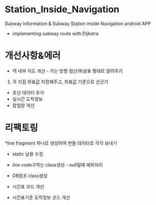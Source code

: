 # Station_Inside_Navigation
Subway Information & Subway Station inside Navigation android APP

* implementing subway route with Dijkstra

# 개선사항&에러
* 역 내부 지도 개선 - 가는 방향 점선/화살표 형태로 알려주기 
 1. 각 지점 좌표값 지정해주고, 좌표값 기준으로 선긋기

* 호선 데이터 추가
* 실시간 도착정보
* 팝업창 개선


# 리팩토링
*line fragment 하나로 생성하여 번들 데이터로 각각 보내기
* static 남용 수정
* line code구하는 class생성 - null일때 예외처리
* DB참조 class생성

* 시간표 코드 개선
* 시간표기준 도착정보 코드 개선
